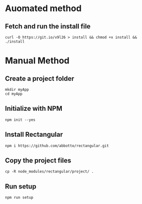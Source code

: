 # Auomated method

## Fetch and run the install file
	curl -O https://git.io/v9l26 > install && chmod +x install && ./install

# Manual Method

## Create a project folder
	mkdir myApp
	cd myApp

## Initialize with NPM
	npm init --yes

## Install Rectangular
	npm i https://github.com/abbotto/rectangular.git
	
## Copy the project files
	cp -R node_modules/rectangular/project/ .

## Run setup
	npm run setup

